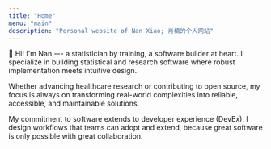 ```yaml
---
title: "Home"
menu: "main"
description: "Personal website of Nan Xiao; 肖楠的个人网站"
---
```


👋 Hi! I'm Nan --- a statistician by training, a software builder at heart.
I specialize in building statistical and research software where
robust implementation meets intuitive design.

Whether advancing healthcare research or contributing to open source,
my focus is always on transforming real-world complexities into reliable,
accessible, and maintainable solutions.

My commitment to software extends to developer experience (DevEx).
I design workflows that teams can adopt and extend,
because great software is only possible with great collaboration.

<style>
.landing {
    color: #475569;
    font-family: var(--tw-prose-font-sans-serif);
    font-feature-settings: normal;
    font-weight: 450;
    font-size: 1rem;
    font-variation-settings: "opsz" var(--inter-opsz-16-450);
    letter-spacing: var(--inter-ls-16-450);
}
</style>
